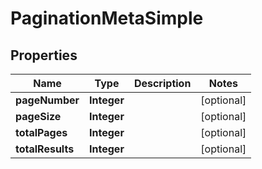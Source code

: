 

# PaginationMetaSimple

## Properties

Name | Type | Description | Notes
------------ | ------------- | ------------- | -------------
**pageNumber** | **Integer** |  |  [optional]
**pageSize** | **Integer** |  |  [optional]
**totalPages** | **Integer** |  |  [optional]
**totalResults** | **Integer** |  |  [optional]



